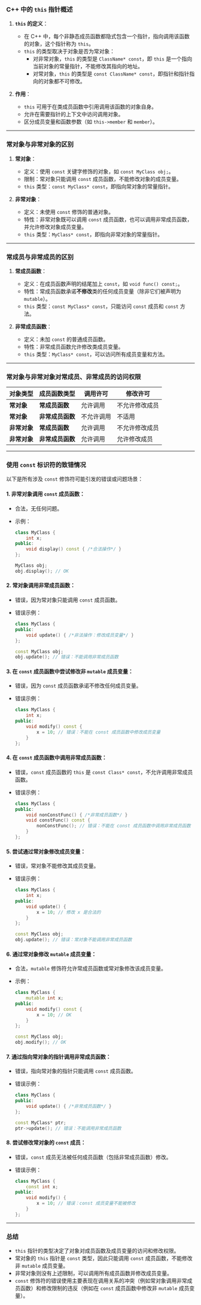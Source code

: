 ### **C++ 中的 `this` 指针概述**

1. **`this` 的定义**：
    
    - 在 C++ 中，每个非静态成员函数都隐式包含一个指针，指向调用该函数的对象，这个指针称为 `this`。
    - `this` 的类型取决于对象是否为常对象：
        - 对非常对象，`this` 的类型是 `ClassName* const`，即 `this` 是一个指向当前对象的常量指针，不能修改其指向的地址。
        - 对常对象，`this` 的类型是 `const ClassName* const`，即指针和指针指向的对象都不可修改。
2. **作用**：
    
    - `this` 可用于在类成员函数中引用调用该函数的对象自身。
    - 允许在需要指针的上下文中访问调用对象。
    - 区分成员变量和函数参数（如 `this->member` 和 `member`）。

---

### **常对象与非常对象的区别**

1. **常对象**：
    
    - 定义：使用 `const` 关键字修饰的对象，如 `const MyClass obj;`。
    - 限制：常对象只能调用 `const` 成员函数，不能修改对象的成员变量。
    - `this` 类型：`const MyClass* const`，即指向常对象的常量指针。
2. **非常对象**：
    
    - 定义：未使用 `const` 修饰的普通对象。
    - 特性：非常对象既可以调用 `const` 成员函数，也可以调用非常成员函数，并允许修改对象成员变量。
    - `this` 类型：`MyClass* const`，即指向非常对象的常量指针。

---

### **常成员与非常成员的区别**

1. **常成员函数**：
    
    - 定义：在成员函数声明的结尾加上 `const`，如 `void func() const;`。
    - 特性：常成员函数承诺**不修改**类的任何成员变量（除非它们被声明为 `mutable`）。
    - `this` 类型：`const MyClass* const`，只能访问 `const` 成员和 `const` 方法。
2. **非常成员函数**：
    
    - 定义：未加 `const` 的普通成员函数。
    - 特性：非常成员函数允许修改类成员变量。
    - `this` 类型：`MyClass* const`，可以访问所有成员变量和方法。

---

### **常对象与非常对象对常成员、非常成员的访问权限**

|对象类型|成员函数类型|调用许可|修改许可|
|---|---|---|---|
|**常对象**|**常成员函数**|允许调用|不允许修改成员|
|**常对象**|**非常成员函数**|不允许调用|不适用|
|**非常对象**|**常成员函数**|允许调用|不允许修改成员|
|**非常对象**|**非常成员函数**|允许调用|允许修改成员|

---

### **使用 `const` 标识符的致错情况**

以下是所有涉及 `const` 修饰符可能引发的错误或问题场景：

#### 1. **非常对象调用 `const` 成员函数：**

- 合法，无任何问题。
- 示例：
    
    ```cpp
    class MyClass {
        int x;
    public:
        void display() const { /*合法操作*/ }
    };
    
    MyClass obj;
    obj.display(); // OK
    ```
    

#### 2. **常对象调用非常成员函数：**

- 错误，因为常对象只能调用 `const` 成员函数。
- 错误示例：
    
    ```cpp
    class MyClass {
    public:
        void update() { /*非法操作：修改成员变量*/ }
    };
    
    const MyClass obj;
    obj.update(); // 错误：不能调用非常成员函数
    ```
    

#### 3. **在 `const` 成员函数中尝试修改非 `mutable` 成员变量：**

- 错误，因为 `const` 成员函数承诺不修改任何成员变量。
- 错误示例：
    
    ```cpp
    class MyClass {
        int x;
    public:
        void modify() const {
            x = 10; // 错误：不能在 const 成员函数中修改成员变量
        }
    };
    ```
    

#### 4. **在 `const` 成员函数中调用非常成员函数：**

- 错误，`const` 成员函数的 `this` 是 `const Class* const`，不允许调用非常成员函数。
- 错误示例：
    
    ```cpp
    class MyClass {
    public:
        void nonConstFunc() { /*非常成员函数*/ }
        void constFunc() const {
            nonConstFunc(); // 错误：不能在 const 成员函数中调用非常成员函数
        }
    };
    ```
    

#### 5. **尝试通过常对象修改成员变量：**

- 错误，常对象不能修改其成员变量。
- 错误示例：
    
    ```cpp
    class MyClass {
        int x;
    public:
        void update() {
            x = 10; // 修改 x 是合法的
        }
    };
    
    const MyClass obj;
    obj.update(); // 错误：常对象不能调用非常成员函数
    ```
    

#### 6. **通过常对象修改 `mutable` 成员变量：**

- 合法，`mutable` 修饰符允许常成员函数或常对象修改该成员变量。
- 示例：
    
    ```cpp
    class MyClass {
        mutable int x;
    public:
        void modify() const {
            x = 10; // OK
        }
    };
    
    const MyClass obj;
    obj.modify(); // OK
    ```
    

#### 7. **通过指向常对象的指针调用非常成员函数：**

- 错误，指向常对象的指针只能调用 `const` 成员函数。
- 错误示例：
    
    ```cpp
    class MyClass {
    public:
        void update() { /*非常成员函数*/ }
    };
    
    const MyClass* ptr;
    ptr->update(); // 错误：不能调用非常成员函数
    ```
    

#### 8. **尝试修改常对象的 `const` 成员：**

- 错误，`const` 成员无法被任何成员函数（包括非常成员函数）修改。
- 错误示例：
    
    ```cpp
    class MyClass {
        const int x;
    public:
        void modify() {
            x = 10; // 错误：const 成员变量不能被修改
        }
    };
    ```
    

---

### **总结**

- `this` 指针的类型决定了对象对成员函数及成员变量的访问和修改权限。
- 常对象的 `this` 指针是 `const` 类型，因此只能调用 `const` 成员函数，不能修改非 `mutable` 成员变量。
- 非常对象则没有上述限制，可以调用所有成员函数并修改成员变量。
- `const` 修饰符的错误使用主要表现在调用关系的冲突（例如常对象调用非常成员函数）和修改限制的违反（例如在 `const` 成员函数中修改非 `mutable` 成员变量）。